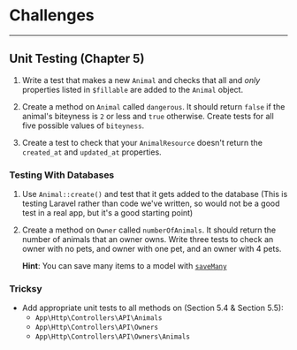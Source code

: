 # Challenges

---

## Unit Testing (Chapter 5)

1) Write a test that makes a new `Animal` and checks that all and *only* properties listed in `$fillable` are added to the `Animal` object.

1) Create a method on `Animal` called `dangerous`. It should return `false` if the animal's biteyness is `2` or less and `true` otherwise. Create tests for all five possible values of `biteyness`.

1) Create a test to check that your `AnimalResource` doesn't return the `created_at` and `updated_at` properties.


### Testing With Databases

1) Use `Animal::create()` and test that it gets added to the database (This is testing Laravel rather than code we've written, so would not be a good test in a real app, but it's a good starting point)

1) Create a method on `Owner` called `numberOfAnimals`. It should return the number of animals that an owner owns. Write three tests to check an owner with no pets, and owner with one pet, and an owner with 4 pets.

    **Hint**: You can save many items to a model with [`saveMany`](http://laravel.com/docs/6.x/eloquent-relationships)


### Tricksy

- Add appropriate unit tests to all methods on (Section 5.4 & Section 5.5):
    - `App\Http\Controllers\API\Animals`
    - `App\Http\Controllers\API\Owners`
    - `App\Http\Controllers\API\Owners\Animals`
